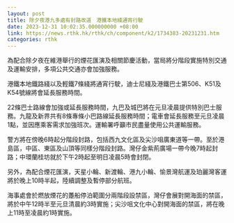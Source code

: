 ```yaml
---
layout: post
title: 除夕夜港九多處有封路改道　港鐵本地綫通宵行駛
date: 2023-12-31 10:02:35.000000000 +08:00
link: https://news.rthk.hk/rthk/ch/component/k2/1734383-20231231.htm
categories: rthk
---
```


為配合除夕夜在維港舉行的煙花匯演及相關節慶活動，當局將分階段實施特別交通及運輸安排，多項公共交通亦會加強服務。

港鐵本地鐵路綫以及輕鐵7條綫將通宵行駛，迪士尼綫及港鐵巴士第506、K51及K54號線將會延長服務時間。

22條巴士路線會加強或延長服務時間，九巴及城巴將在元旦凌晨提供特別巴士服務。九龍及新界共有8條專條小巴路線延長服務時間；電車會延長服務至元旦凌晨1點，並因應乘客需求加強班次。運輸署呼籲市民盡量使用公共運輸服務。

警方將在傍晚6時起分階段封路，包括西九文化區及尖沙咀廣東道等一帶。至於港島區，中區、東區及山頂等同樣分階段封路。灣仔金紫荊廣場一帶今晚7時起封路；中環蘭桂坊就於下午2時起至明日凌晨5時會封閉。

另外，為配合煙花匯演，天星小輪、新渡輪、港九小輪、愉景灣航運及珀麗灣客運將於晚上10時半起，陸續調整及暫停部分航班。

海事處會於燃放煙花的躉船停泊範圍分兩階段設禁區，灣仔會展對開海面的禁區，將於中午12時半至元旦清晨約3時實施；尖沙咀文化中心對開海面的禁區，將在晚上11時至凌晨約1時實施。

